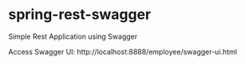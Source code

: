 # spring-rest-swagger
Simple Rest Application using Swagger

Access Swagger UI:
http://localhost:8888/employee/swagger-ui.html
